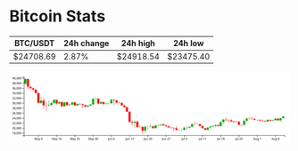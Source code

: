 # Bitcoin Stats

BTC/USDT|24h change|24h high|24h low|
|---|---|---|---|
|$24708.69|2.87%|$24918.54|$23475.40|

<img src="./chart.svg">
